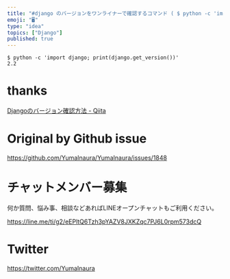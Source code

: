 ```yaml
---
title: "#django のバージョンをワンライナーで確認するコマンド ( $ python -c 'import django; print(dja"
emoji: "🖥"
type: "idea"
topics: ["Django"]
published: true
---
```


```
$ python -c 'import django; print(django.get_version())'
2.2
```

# thanks

[Djangoのバージョン確認方法 - Qiita](https://qiita.com/yukhig/items/368dde026609ef37fce8)

# Original by Github issue

https://github.com/YumaInaura/YumaInaura/issues/1848








<!-- Update From Qiita API -->

# チャットメンバー募集


何か質問、悩み事、相談などあればLINEオープンチャットもご利用ください。

https://line.me/ti/g2/eEPltQ6Tzh3pYAZV8JXKZqc7PJ6L0rpm573dcQ





# Twitter


https://twitter.com/YumaInaura


<!-- Update From Qiita API -->


